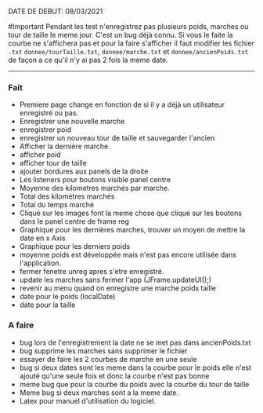 DATE DE DEBUT: 08/03/2021

#Important
Pendant les test n'enregistrez pas plusieurs poids, marches ou tour de taille le meme jour. C'est un bug déjà connu. 
Si vous le faite la courbe ne s'affichera pas et pour la faire s'afficher il faut modifier les fichier `.txt` 
`donnee/tourTaille.txt`, `donnee/marche.txt` et `donnee/ancienPoids.txt` de façon a ce qu'il n'y ai pas 2 fois la meme date.
___

### Fait
- Premiere page change en fonction de si il y a déjà un utilisateur enregistré ou pas.
- Enregistrer une nouvelle marche
- enregistrer poid
- enregistrer un nouveau tour de taille et sauvegarder l'ancien
- Afficher la dernière marche.
- afficher poid
- afficher tour de taille
- ajouter bordures aux panels de la droite
- Les listeners pour boutons visible panel centre
- Moyenne des kilometres marchés par marche.
- Total des kilomètres marchés
- Total du temps marché
- Cliqué sur les images font la meme chose que clique sur les boutons dans le panel centre de frame reg
- Graphique pour les dernières marches, trouver un moyen de mettre la date en x Axis
- Graphique pour les derniers poids
- moyenne poids est développée mais n'est pas encore utilisée dans l'application.
- fermer fenetre unreg apres s'etre enregistré.
- update les marches sans fermer l'app (JFrame.updateUI();)
- revenir au menu quand on enregistre une marche poids taille
- date pour le poids (localDate)
- date pour la taille

### A faire
- bug lors de l'enregistrement la date ne se met pas dans ancienPoids.txt 
- bug supprime les marches sans supprimer le fichier
- essayer de faire les 2 courbes de marche en une seule
- bug si deux dates sont les meme dans la courbe pour le poids elle n'est ajouté qu'une seule fois et donc la courbe n'est pas bonne
- meme bug que pour la courbe du poids avec la courbe du tour de taille  
- Meme bug si deux marches sont a la meme date.
- Latex  pour manuel d'utilisation du logiciel.

